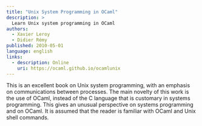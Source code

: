 ```yaml
---
title: "Unix System Programming in OCaml"
description: >
  Learn Unix system programming in OCaml
authors:
  - Xavier Leroy
  - Didier Rémy
published: 2010-05-01
language: english
links:
  - description: Online
    uri: https://ocaml.github.io/ocamlunix
---
```


This is an excellent book on Unix system programming, with an emphasis
on communications between processes. The main novelty of this work is
the use of OCaml, instead of the C language that is customary in systems
programming. This gives an unusual perspective on systems programming
and on OCaml. It is assumed that the reader is familiar with OCaml and
Unix shell commands.
